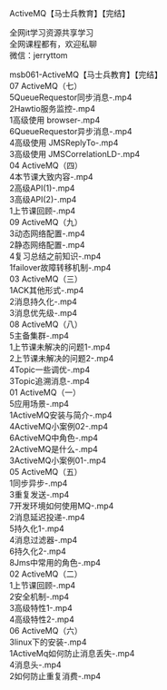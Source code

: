 ActiveMQ【马士兵教育】【完结】

全网it学习资源共享学习<br>全网课程都有，欢迎私聊<br>微信：jerryttom<br>

msb061-ActiveMQ【马士兵教育】【完结】<br> 07 ActiveMQ（七）<br> 5QueueRequestor同步消息-.mp4<br> 2Hawtio服务监控-.mp4<br> 1高级使用 browser-.mp4<br> 6QueueRequestor异步消息-.mp4<br> 4高级使用 JMSReplyTo-.mp4<br> 3高级使用 JMSCorrelationLD-.mp4<br> 04 ActiveMQ（四）<br> 4本节课大致内容-.mp4<br> 2高级API(1)-.mp4<br> 3高级API(2)-.mp4<br> 1上节课回顾-.mp4<br> 09 ActiveMQ（九）<br> 3动态网络配置-.mp4<br> 2静态网络配置-.mp4<br> 4复习总结之前知识-.mp4<br> 1failover故障转移机制-.mp4<br> 03 ActiveMQ（三）<br> 1ACK其他形式-.mp4<br> 2消息持久化-.mp4<br> 3消息优先级-.mp4<br> 08 ActiveMQ（八）<br> 5主备集群-.mp4<br> 1上节课未解决的问题1-.mp4<br> 2上节课未解决的问题2-.mp4<br> 4Topic一些调优-.mp4<br> 3Topic追溯消息-.mp4<br> 01 ActiveMQ（一）<br> 5应用场景-.mp4<br> 1ActiveMQ安装与简介-.mp4<br> 4ActiveMQ小案例02-.mp4<br> 6ActiveMQ中角色-.mp4<br> 2ActiveMQ是什么-.mp4<br> 3ActiveMQ小案例01-.mp4<br> 05 ActiveMQ（五）<br> 1同步异步-.mp4<br> 3重复发送-.mp4<br> 7开发环境如何使用MQ-.mp4<br> 2消息延迟投递-.mp4<br> 5持久化1-.mp4<br> 4消息过滤器-.mp4<br> 6持久化2-.mp4<br> 8Jms中常用的角色-.mp4<br> 02 ActiveMQ（二）<br> 1上节课回顾-.mp4<br> 2安全机制-.mp4<br> 3高级特性1-.mp4<br> 4高级特性2-.mp4<br> 06 ActiveMQ（六）<br> 3linux下的安装-.mp4<br> 1ActiveMq如何防止消息丢失-.mp4<br> 4消息头-.mp4<br> 2如何防止重复消费-.mp4